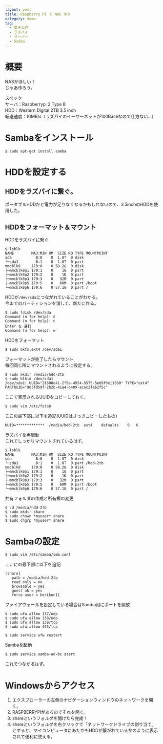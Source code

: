 ```yaml
---
layout: post
title: Raspberry Pi で NAS 作り
category: memo
tag: 
  - 電子工作
  - ラズパイ
  - サーバー
  - Samba
---
```


# 概要

NASがほしい！  
じゃあ作ろう。  

スペック  
サーバ：Raspberrypi 2 Type B  
HDD：Western Digital 2TB 3.5 inch  
転送速度：10MB/s（ラズパイのイーサーネットが100Baseなので仕方ない...）

# Sambaをインストール

	$ sudo apt-get install samba
	
# HDDを設定する

## HDDをラズパイに繋ぐ。  
ポータブルHDDだと電力が足りなくなるかもしれないので、3.5inchのHDDを使用した。

## HDDをフォーマット＆マウント

HDDをラズパイに繋ぐ

	$ lsblk
	NAME        MAJ:MIN RM  SIZE RO TYPE MOUNTPOINT
	sda 		  8:0    0  1.8T  0 disk 
    └─sda1		  8:1    0  1.8T  0 part 
    mmcblk0		179:0    0 58.2G  0 disk 
	├─mmcblk0p1	179:1    0    1G  0 part 
	├─mmcblk0p2	179:2    0    1K  0 part 
	├─mmcblk0p3	179:3    0   32M  0 part 
	├─mmcblk0p5	179:5    0   60M  0 part /boot
	└─mmcblk0p6	179:6    0 57.1G  0 part /

HDDが`/dev/sda`につながれていることがわかる。  
今までのパーティションを消して、新たに作る。

	$ sudo fdisk /dev/sda
	Command (m for help): d
	Command (m for help): n
	Enter を 連打
	Command (m for help): w

HDDをフォーマット

	$ sudo mkfs.ext4 /dev/sda1

フォーマットが完了したらマウント  
毎回同じ所にマウントされるように設定する。  

	$ sudo mkdir /media/hdd-2tb
	$ sudo blkid /dev/sda1
	/dev/sda1: UUID="21600e41-2f5a-4954-8575-5e89f0e11560" TYPE="ext4" PARTUUID="983fd59f-2b2b-41a4-b409-acac2fa62f5c" 

ここで表示されるUUIDをコピーしておく。

	$ sudo vim /etc/fstab

ここの最下部に以下を追記(UUIDはさっきコピーしたもの)

	UUID=*************	/media/hdd-2tb	ext4	defaults	0	0

ラズパイを再起動  
これでしっかりマウントされているはず。

	$ lsblk
	NAME        MAJ:MIN RM  SIZE RO TYPE MOUNTPOINT
	sda 		  8:0    0  1.8T  0 disk 
    └─sda1		  8:1    0  1.8T  0 part /hdd-2tb
    mmcblk0		179:0    0 58.2G  0 disk 
	├─mmcblk0p1	179:1    0    1G  0 part 
	├─mmcblk0p2	179:2    0    1K  0 part 
	├─mmcblk0p3	179:3    0   32M  0 part 
	├─mmcblk0p5	179:5    0   60M  0 part /boot
	└─mmcblk0p6	179:6    0 57.1G  0 part /

共有フォルダの作成と所有権の変更

	$ cd /media/hdd-2tb
	$ sudo mkdir share
	$ sudo chown *myuser* share
	$ sudo chgrp *myuser* share

# Sambaの設定

	$ sudo vim /etc/samba/smb.conf

ここにの最下部に以下を追記

	[share]
	   path = /media/hdd-2tb
	   read only = no
	   browsable = yes
	   guest ok = yes
	   force user = kerikun11

ファイアウォールを設定している場合はSamba用にポートを開放

	$ sudo ufw allow 137/udp
	$ sudo ufw allow 138/udp
	$ sudo ufw allow 139/tcp
	$ sudo ufw allow 445/tcp

	$ sudo service ufw restart

Sambaを起動

	$ sudo service samba-ad-bc start

これでつながるはず。

# Windowsからアクセス

  1. エクスプローラーの左側のナビゲーションウィンドウのネットワークを開く。
  1. RASPBERRYPIがあるのでそれを開く。
  1. shareというフォルダを開けたら完成！
  1. shareというフォルダを右クリックで「ネットワークドライブの割り当て」とすると、マイコンピュータにあたかもHDDが繋がれているかのように表示されて便利に使える。
